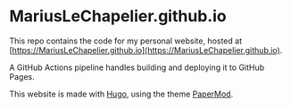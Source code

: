 # MariusLeChapelier.github.io

This repo contains the code for my personal website, hosted at [https://MariusLeChapelier.github.io](https://MariusLeChapelier.github.io).

A GitHub Actions pipeline handles building and deploying it to GitHub Pages.

This website is made with [Hugo](https://gohugo.io/), using the theme [PaperMod](https://github.com/adityatelange/hugo-PaperMod/).
